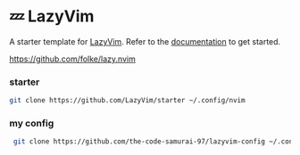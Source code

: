 # 💤 LazyVim

A starter template for [LazyVim](https://github.com/LazyVim/LazyVim).
Refer to the [documentation](https://lazyvim.github.io/installation) to get started.

https://github.com/folke/lazy.nvim

### starter
```bash
git clone https://github.com/LazyVim/starter ~/.config/nvim 
```

### my config 
```bash
 git clone https://github.com/the-code-samurai-97/lazyvim-config ~/.config/nvim 
```
